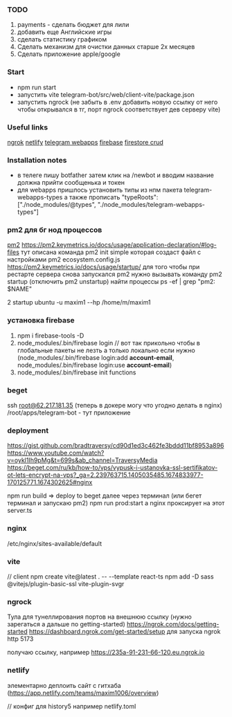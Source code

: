 ### TODO
1) payments - сделать бюджет для лили
2) добавить еще  Английские игры
3) сделать статистику графиком
4) Сделать механизм для очистки данных старше 2х месяцев
5) Сделать приложение apple/google

### Start
- npm run start
- запустить vite telegram-bot/src/web/client-vite/package.json
- запустить ngrock (не забыть в .env добавить новую ссылку от него чтобы открывался в тг, порт ngrock соответствует дев серверу vite)

### Useful links
[ngrok](https://ngrok.com/docs/getting-started)
[netlify](https://app.netlify.com/)
[telegram webapps](https://core.telegram.org/bots/webapps#implementing-web-apps)
[firebase](https://console.firebase.google.com/)
[firestore crud](https://cloud.google.com/nodejs/docs/reference/firestore/latest)


### Installation notes
- в телеге пишу botfather затем клик на /newbot и вводим название должна прийти сообщенька и токен
- для webapps пришлось установить типы из нпм пакета telegram-webapps-types а также прописать "typeRoots": ["./node_modules/@types", "./node_modules/telegram-webapps-types"]

### pm2 для бг нод процессов
[pm2](https://www.npmjs.com/package/pm2)
https://pm2.keymetrics.io/docs/usage/application-declaration/#log-files
тут описана команда  pm2 init simple которая создаст файл с настройками pm2 ecosystem.config.js
https://pm2.keymetrics.io/docs/usage/startup/
для того чтобы при рестарте сервера снова запускался pm2 нужно вызывать команду 
pm2 startup (отключить pm2 unstartup)
найти процессы
ps -ef | grep "pm2: $NAME"

2 startup ubuntu -u maxim1 --hp /home/m/maxim1

### установка firebase
1) npm i firebase-tools -D
2) node_modules/.bin/firebase login // вот так прикольно чтобы в глобальные пакеты не лезть а только локально
если нужно (node_modules/.bin/firebase login:add __account-email__, node_modules/.bin/firebase login:use  __account-email__)
3) node_modules/.bin/firebase init functions

### beget
ssh root@62.217.181.35
(теперь в докере могу что угодно делать в nginx)
/root/apps/telegram-bot - тут приложение

### deployment
https://gist.github.com/bradtraversy/cd90d1ed3c462fe3bddd11bf8953a896
https://www.youtube.com/watch?v=oykl1Ih9pMg&t=699s&ab_channel=TraversyMedia
https://beget.com/ru/kb/how-to/vps/vypusk-i-ustanovka-ssl-sertifikatov-ot-lets-encrypt-na-vps?_ga=2.239763715.1405035485.1674833977-170125771.1674302625#nginx

npm run build => deploy to beget
далее через терминал (или бегет терминал и запускаю pm2)
npm run prod:start
а nginx проксирует на этот server.ts 

### nginx 
/etc/nginx/sites-available/default

### vite
// client
npm create vite@latest . -- --template react-ts
npm add -D sass @vitejs/plugin-basic-ssl vite-plugin-svgr     

### ngrock
Тула для тунеллирования портов на внешнюю ссылку (нужно зарегаться а дальше по getting-started)
https://ngrok.com/docs/getting-started
https://dashboard.ngrok.com/get-started/setup
для запуска
ngrok http 5173

получаю ссылку, например https://235a-91-231-66-120.eu.ngrok.io

### netlify
элементарно деплоить сайт с гитхаба (https://app.netlify.com/teams/maxim1006/overview)

// конфиг для history5 например
netlify.toml

